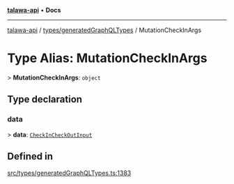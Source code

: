 [**talawa-api**](../../../README.md) • **Docs**

***

[talawa-api](../../../modules.md) / [types/generatedGraphQLTypes](../README.md) / MutationCheckInArgs

# Type Alias: MutationCheckInArgs

\> **MutationCheckInArgs**: `object`

## Type declaration

### data

\> **data**: [`CheckInCheckOutInput`](CheckInCheckOutInput.md)

## Defined in

[src/types/generatedGraphQLTypes.ts:1383](https://github.com/PalisadoesFoundation/talawa-api/blob/60937520d7a29ccf883a9c6a7c2d186bae92a81b/src/types/generatedGraphQLTypes.ts#L1383)

